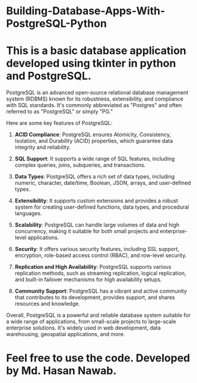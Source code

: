 # Building-Database-Apps-With-PostgreSQL-Python

# This is a basic database application developed using tkinter in python and PostgreSQL.

PostgreSQL is an advanced open-source relational database management system (RDBMS) known for its robustness, extensibility, and compliance with SQL standards. It's commonly abbreviated as "Postgres" and often referred to as "PostgreSQL" or simply "PG."

Here are some key features of PostgreSQL:

1. **ACID Compliance**: PostgreSQL ensures Atomicity, Consistency, Isolation, and Durability (ACID) properties, which guarantee data integrity and reliability.

2. **SQL Support**: It supports a wide range of SQL features, including complex queries, joins, subqueries, and transactions.

3. **Data Types**: PostgreSQL offers a rich set of data types, including numeric, character, date/time, Boolean, JSON, arrays, and user-defined types.

4. **Extensibility**: It supports custom extensions and provides a robust system for creating user-defined functions, data types, and procedural languages.

5. **Scalability**: PostgreSQL can handle large volumes of data and high concurrency, making it suitable for both small projects and enterprise-level applications.

6. **Security**: It offers various security features, including SSL support, encryption, role-based access control (RBAC), and row-level security.

7. **Replication and High Availability**: PostgreSQL supports various replication methods, such as streaming replication, logical replication, and built-in failover mechanisms for high availability setups.

8. **Community Support**: PostgreSQL has a vibrant and active community that contributes to its development, provides support, and shares resources and knowledge.

Overall, PostgreSQL is a powerful and reliable database system suitable for a wide range of applications, from small-scale projects to large-scale enterprise solutions. It's widely used in web development, data warehousing, geospatial applications, and more.

# Feel free to use the code. Developed by Md. Hasan Nawab.
